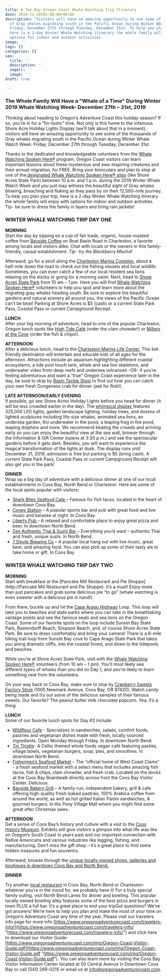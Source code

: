 ```yaml
---
title: A Two-Day Oregon Coast Whale Watching Trip Itinerary
date: 2019-11-26T05:00:00+00:00
description: 'Visitors will have an amazing opportunity to see some of the thousands
  of Gray whales migrating south in the Pacific Ocean during Winter Whale Watch Week:
  Friday, December 27th through Tuesday, December 31st. To help you plan your trip,
  here is a 2-day Winter Whale Watching itinerary the whole family will enjoy with
  options for indoor and outdoor activities. '
image: ''
tags: []
categories: []
seo:
  title: ''
  description: ''
  imgalt: ''
  image: ''
draft: true

---
```

### The Whole Family Will Have a "Whale of a Time" During Winter 2019 Whale Watching Week- December 27th – 31st, 2019

Thinking about heading to Oregon’s Adventure Coast this holiday season? If so, you’re in for a “fin-tastic” time. Not only is this home to the infamous Shore Acre Holiday Lights Display (we’ll talk about that in a moment), visitors will have an amazing opportunity to see some of the thousands of Gray whales migrating south in the Pacific Ocean during Winter Whale Watch Week: Friday, December 27th through Tuesday, December 31st.

Thanks to the dedicated and knowledgeable volunteers from the [Whale Watching Spoken Here®](https://oregonstateparks.org/index.cfm?do=thingstodo.dsp_whalewatching) program, Oregon Coast visitors can learn important lessons about these mysterious and awe-inspiring creatures and their annual migration, for FREE. Bring your binoculars and plan to stop at one of the[ designated Whale Watching Spoken Here® sites](https://www.google.com/maps/d/viewer?hl=en&t=m&msa=0&z=7&source=embed&ie=UTF8&mid=zweC21xpv7NQ.krK2xC0y40W4) (like Shore Acres State Park) between 10 a.m. and 1 p.m. during the 2019 Winter Whale Watch Week and you just may witness the beautiful sight of Gray whales blowing, breaching and fluking as they pass by on their 12,000-mile journey. To help you plan your trip, here is a 2-day Winter Whale Watching itinerary the whole family will enjoy with options for indoor and outdoor activities. Tip- be sure to dress the family in layers and bring rain jackets!

### WINTER WHALE WATCHING TRIP DAY ONE

**MORNING**  
Start the day by sipping on a cup of fair trade, organic, house-roasted coffee from [Bayside Coffee](http://www.baysidecoffeeshop.com) on Boat Basin Road in Charleston, a favorite among locals and visitors alike. Chat with locals or the owners in this family-friendly, causal establishment. _Tip- try the Blackberry Mocha_!

Afterward, go for a stroll along the [Charleston Marina Complex](https://www.portofcoosbay.com/marinahome), about a half-mile down the road to check out the fishing vessels and local wildlife. Sometimes, you can even catch a few of our local resident sea lions relaxing on the docks or going for a morning swim. Next, head to [Shore Acres State Park](https://oregonstateparks.org/index.cfm?do=parkPage.dsp_parkPage&parkId=68) from 10 am – 1 pm. Here you will find [Whale Watching Spoken Here®](https://oregonstateparks.org/index.cfm?do=thingstodo.dsp_whalewatching) volunteers to help you spot and learn more about the migrating gray whales heading south. Be sure to explore the beautiful gardens and natural scenery all around you, the views of the Pacific Ocean can’t be beat! Parking at Shore Acres is $5 (cash) or a current State Park Pass, Coastal Pass or current Campground Receipt.

**LUNCH**  
After your big morning of adventure, head to one of the popular Charleston, Oregon lunch spots like [High Tide Café](http://hightidecafeoregon.com/) (order the clam chowder!) or [Millers at the Cove](https://www.millersatthecove.rocks/) (order the fish & chips!).

**AFTERNOON**  
After a delicious lunch, head to the [Charleston Marine Life Center.](http://www.charlestonmarinelifecenter.com/) This kid-friendly destination will entertain and educate kids of all ages for the afternoon. Attractions include an aquarium highlighting different coastal ecosystems, a tide pool touch tank, whale and sea lion skeletons, and underwater video from deep reefs and undersea volcanoes -OR- if you’re feeling adventurous and want a “true” Oregon Coast experience later in the day, be sure to stop by [Basin Tackle Shop](http://www.basintackle.net/) to find out how you can catch your own fresh Dungeness crab for dinner (ask for Rob!).

**LATE AFTERNOON/EARLY EVENING**  
If possible, go see Shore Acres Holiday Lights before you head for dinner (it will be less crowded earlier in the day). The [whimsical display ](https://www.oregonsadventurecoast.com/event/33rd-annual-holiday-lights-at-shore-acres/)features 325,000 LED lights, garden landscape lighting, holiday trees, and dozens of lighted sculptures including life-size whales, animated sea lions, an undersea garden, Koi underwater in the pond, a leaping frog in the pond, leaping dolphins and more. We recommend beating the crowds and arriving early so you can enjoy the beautiful view at the sea wall, browse through the Information & Gift Center (opens at 3:30 p.m.) and see the spectacular gardens before it gets dark. Besides, you will want to experience the magical transformation of the lights at dusk. The display runs until December 31, 2019, admission is free but parking is $5 (bring cash). A current State Park Pass, Coastal Pass or current Campground Receipt will also get you in the park!

**DINNER**  
Wrap up a big day of adventure with a delicious dinner at one of our local establishments in Coos Bay, North Bend or Charleston. Here are some of the local spots popular with visitors:

* [Shark Bites Seafood Cafe ](https://www.facebook.com/sharkbitesseafoodcafe/)– Famous for fish tacos, located in the heart of downtown Coos Bay.
* [Coney Station](https://www.facebook.com/ConeyStation/) – A popular sports bar and pub with great food and live music and karaoke at night. In Coos Bay.
* [Liberty Pub ](https://www.facebook.com/TheLibertyPub/)– A relaxed and comfortable place to enjoy great pizza and beer. In downtown North Bend.
* [Zen Authentic Thai & Sushi Bar ](https://zenthaisushi.com/)– Everything you’d want – authentic Thai and fresh, unique sushi. In North Bend.
* [7 Devils Brewing Co](https://www.7devilsbrewery.com/) – A popular local hang out with live music, great beer, and amazing food. You can also pick up some of their tasty ale to take home or gift. In Coos Bay

### WINTER WHALE WATCHING TRIP DAY TWO

**MORNING**  
Start with breakfast at the [Pancake Mill Restaurant and Pie Shoppe](http://Pancake Mill Restaurant and Pie Shoppe). It’s a must! Enjoy more than just pancakes and grab some delicious pie “to go” (whale watching is even sweeter with a delicious pie in hand!).

From there, buckle up and hit the [Cape Arago Highway](https://www.oregonsadventurecoast.com/tripideas/explore-the-cape-arago-beach-loop/) Loop. This loop will take you to beaches and state parks where you can take in the breathtaking vantage points and see the famous seals and sea lions on the Oregon Coast. Some of our favorite spots on the loop include Sunset Bay State Park, Bastendorff Beach, Simpson Beach, and, of course Shore Acres State Park. Be sure to dress comfortably and bring your camera! There is a 6-mile hiking trail loop from Sunset Bay cove to Cape Arago State Park that takes you along dramatic cliffs, into the coastal forest, and down to the tidepools and beaches.

While you’re at Shore Acres State Park, visit with the [Whale Watching Spoken Here®](https://oregonstateparks.org/index.cfm?do=thingstodo.dsp_whalewatching) volunteers (from 10 am – 1 pm). You’ll most likely see different types of whales than you did on Day 1, and you’re likely to learn something new from the volunteers.

On your way back to Coos Bay, make sure to stop by [Cranberry Sweets Factory Store](https://cranberrysweets.com/) (1005 Newmark Avenue, Coos Bay, OR 97420). Watch candy being made and try out some of the delicious samples of their famous sweets. Our favorite? The peanut butter milk chocolate popcorn. Yea, it’s a thing.

**LUNCH**  
Some of our favorite lunch spots for Day #2 include:

* [Wildflour Cafe](https://www.wildflour-catering.com/) - Specializes in sandwiches, salads, comfort foods, pastries and vegetarian dishes made with fresh, locally sourced ingredients. Open Monday through Friday. In downtown North Bend.
* [Tin Thistle](https://www.facebook.com/thetinthistlecafe/)- A Celtic themed whole foods vegan café featuring pasties, village bowls, vegetarian burgers, soup, pies, and smoothies. In downtown North Bend.
* [Fishermen’s Seafood Market](https://fishermensseafoodmarket.com/) – The “official home of West Coast Clams” - a fresh seafood market with a select menu that includes amazing fish tacos, fish & chips, clam chowder, and fresh crab. Located on the docks at the Coos Bay Boardwalk directly across from the Coos Bay Visitor Center. Delicious.
* [Bayside Bakery Grill](https://www.baysidebakerygrill.com/) – A family-run, independent bakery, grill & cafe offering high-quality fresh-baked pastries, 100% Arabica coffee from around the world, as well as hot grilled Italian Panini sandwiches, & gourmet burgers. In the Pony Village Mall where you might find some great after Christmas sales.

**AFTERNOON**  
Get a sense of Coos Bay’s history and culture with a visit to the [Coos History Museum](https://cooshistory.org/). Exhibits will give visitors a glimpse into what life was like on Oregon’s South Coast in years past and our important connection with Native Americans and various industries like logging, fishing, and manufacturing. Don’t miss the gift shop – it’s a great place to find some hidden treasures and fun souvenirs.

Afterward, browse through the [unique locally-owned shops, galleries and boutiques in downtown Coos Bay and North Bend.](https://www.oregonsadventurecoast.com/shopping/)

**DINNER**

Try another [local restaurant](https://www.oregonsadventurecoast.com/dining/) in Coos Bay, North Bend or Charleston- whatever you’re in the mood for, we probably have it! For a truly special family outing, visit North Bend Lanes for dinner and bowling. This popular locally owned bowling alley features some of the best pizza and burgers in town PLUS a full bar. It’s a great place to end your tripGot questions? We’ve got answers! We’re here to help you plan and make the most of your time on Oregon’s Adventure Coast any time of the year. Please visit our travelers info page for more info [https://www.oregonsadventurecoast.com/travelers-info/](https://www.oregonsadventurecoast.com/travelers-info/ "https://www.oregonsadventurecoast.com/travelers-info/") and click here to download our Visitor Guide- [https://www.oregonsadventurecoast.com/img/Oregon-Coast-Visitor-Guide.pdf](https://www.oregonsadventurecoast.com/img/Oregon-Coast-Visitor-Guide.pdf "https://www.oregonsadventurecoast.com/img/Oregon-Coast-Visitor-Guide.pdf"). You can also learn more by visiting the Coos Bay Visitor Information Center located at 50 Central Avenue in Downtown Coos Bay or call (541) 269-0215 or email us at [info@oregonsadventurecoast.com](mailto:info@oregonsadventurecoast.com).